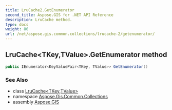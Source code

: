 ```yaml
---
title: LruCache2.GetEnumerator
second_title: Aspose.GIS for .NET API Reference
description: LruCache method. 
type: docs
weight: 80
url: /net/aspose.gis.common.collections/lrucache-2/getenumerator/
---
```

## LruCache&lt;TKey,TValue&gt;.GetEnumerator method

```csharp
public IEnumerator<KeyValuePair<TKey, TValue>> GetEnumerator()
```

### See Also

* class [LruCache&lt;TKey,TValue&gt;](../)
* namespace [Aspose.Gis.Common.Collections](../../lrucache-2/)
* assembly [Aspose.GIS](../../../)



